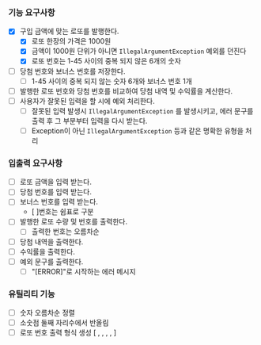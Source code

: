 ### 기능 요구사항
- [X] 구입 금액에 맞는 로또를 발행한다.
   - [X] 로또 한장의 가격은 1000원
   - [X] 금액이 1000원 단위가 아니면 `IllegalArgumentException` 예외를 던진다
   - [X] 로또 번호는 1-45 사이의 중복 되지 않은 6개의 숫자
- [ ] 당첨 번호와 보너스 번호를 저장한다.
  - [ ] 1-45 사이의 중복 되지 않는 숫자 6개와 보너스 번호 1개
- [ ] 발행한 로또 번호와 당첨 번호를 비교하여 당첨 내역 및 수익률을 계산한다.
- [ ] 사용자가 잘못된 입력을 할 시에 예외 처리한다.
  - [ ] 잘못된 입력 발생시 `IllegalArgumentException` 를 발생시키고, 에러 문구를 출력 후 그 부분부터 입력을 다시 받는다.
  - [ ] Exception이 아닌 `IllegalArgumentException` 등과 같은 명확한 유형을 처리

### 입출력 요구사항
- [ ] 로또 금액을 입력 받는다.
- [ ] 당첨 번호를 입력 받는다.
- [ ] 보너스 번호를 입력 받는다.
  - [ ]번호는 쉼표로 구분
- [ ] 발행한 로또 수량 및 번호를 출력한다.
  - [ ] 출력한 번호는 오름차순
- [ ] 당첨 내역을 출력한다.
- [ ] 수익률을 출력한다.
- [ ] 예외 문구를 출력한다.
   - [ ] "[ERROR]"로 시작하는 에러 메시지

### 유틸리티 기능
- [ ] 숫자 오름차순 정렬
- [ ] 소숫점 둘째 자리수에서 반올림
- [ ] 로또 번호 출력 형식 생성 [ , , , , ]